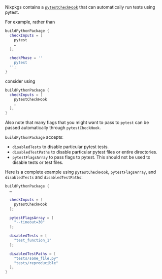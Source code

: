 Nixpkgs contains a [`pytestCheckHook`](https://nixos.org/manual/nixpkgs/unstable/#using-pytestcheckhook) that can automatically run tests using pytest.

For example, rather than

```nix
buildPythonPackage {
  checkInputs = [
    pytest
    …
  ];

  checkPhase = ''
    pytest
  '';
}
```

consider using

```nix
buildPythonPackage {
  checkInputs = [
    pytestCheckHook
    …
  ];
}
```

Also note that many flags that you might want to pass to `pytest` can be passed automatically through `pytestCheckHook`.

`buildPythonPackage` accepts:

- `disabledTests` to disable particular pytest tests.
- `disabledTestPaths` to disable particular pytest files or entire directories.
- `pytestFlagsArray` to pass flags to pytest. This should not be used to disable tests or test files.


Here is a complete example using `pytestCheckHook`, `pytestFlagsArray`, and `disabledTests` and `disabledTestPaths`:

```nix
buildPythonPackage {
  …

  checkInputs = [
    pytestCheckHook
  ];

  pytestFlagsArray = [
    "--timeout=30"
  ];

  disabledTests = [
    "test_function_1"
  ];

  disabledTestPaths = [
    "tests/some_file.py"
    "tests/reproducible"
  ];
}
```
